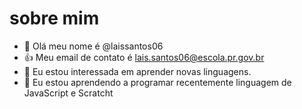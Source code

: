 # sobre mim
- 👋 Olá meu nome é @laissantos06
- :+1: Meu email de contato é lais.santos06@escola.pr.gov.br
-  👀 Eu estou interessada em aprender novas linguagens.
- 🌱 Eu estou aprendendo a programar recentemente linguagem de JavaScript e Scratcht

